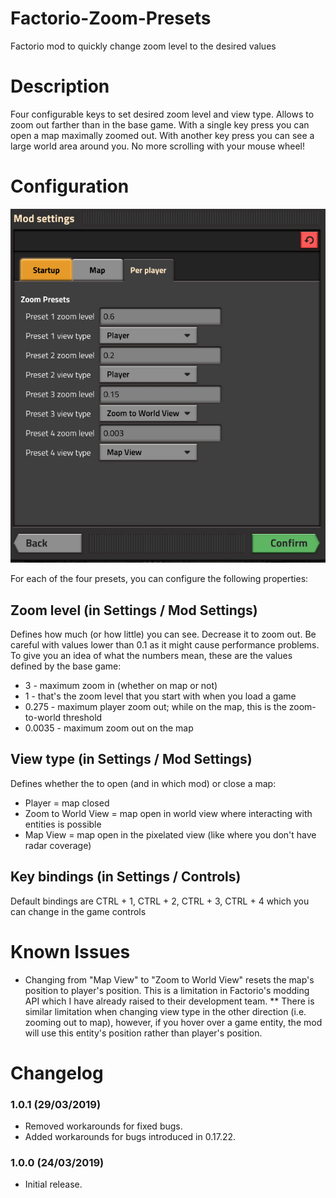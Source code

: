 # Factorio-Zoom-Presets
Factorio mod to quickly change zoom level to the desired values


# Description
Four configurable keys to set desired zoom level and view type. Allows to zoom out farther than in the base game. With a single key press you can open a map maximally zoomed out. With another key press you can see a large world area around you. No more scrolling with your mouse wheel!


# Configuration

![Mod Settings](/settings.png)

For each of the four presets, you can configure the following properties:

## Zoom level (in Settings / Mod Settings)

Defines how much (or how little) you can see. Decrease it to zoom out. Be careful with values lower than 0.1 as it might cause performance problems.
To give you an idea of what the numbers mean, these are the values defined by the base game:
* 3 - maximum zoom in (whether on map or not)
* 1 - that's the zoom level that you start with when you load a game
* 0.275 - maximum player zoom out; while on the map, this is the zoom-to-world threshold
* 0.0035 - maximum zoom out on the map

## View type (in Settings / Mod Settings)

Defines whether the to open (and in which mod) or close a map:
* Player = map closed
* Zoom to World View = map open in world view where interacting with entities is possible
* Map View = map open in the pixelated view (like where you don't have radar coverage)

## Key bindings (in Settings / Controls)

Default bindings are CTRL + 1, CTRL + 2, CTRL + 3, CTRL + 4 which you can change in the game controls


# Known Issues

* Changing from "Map View" to "Zoom to World View" resets the map's position to player's position. This is a limitation in Factorio's modding API which I have already raised to their development team.
** There is similar limitation when changing view type in the other direction (i.e. zooming out to map), however, if you hover over a game entity, the mod will use this entity's position rather than player's position.


# Changelog

### 1.0.1 (29/03/2019)
- Removed workarounds for fixed bugs.
- Added workarounds for bugs introduced in 0.17.22.

### 1.0.0 (24/03/2019)
- Initial release.
